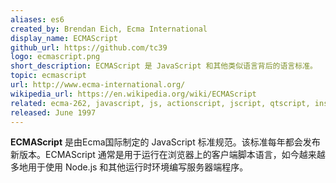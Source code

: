 ```yaml
---
aliases: es6
created_by: Brendan Eich, Ecma International
display_name: ECMAScript
github_url: https://github.com/tc39
logo: ecmascript.png
short_description: ECMAScript 是 JavaScript 和其他类似语言背后的语言标准。
topic: ecmascript
url: http://www.ecma-international.org/
wikipedia_url: https://en.wikipedia.org/wiki/ECMAScript
related: ecma-262, javascript, js, actionscript, jscript, qtscript, inscript, google-apps-script, nodejs
released: June 1997
---
```

**ECMAScript** 是由Ecma国际制定的 JavaScript 标准规范。该标准每年都会发布新版本。ECMAScript 通常是用于运行在浏览器上的客户端脚本语言，如今越来越多地用于使用 Node.js 和其他运行时环境编写服务器端程序。